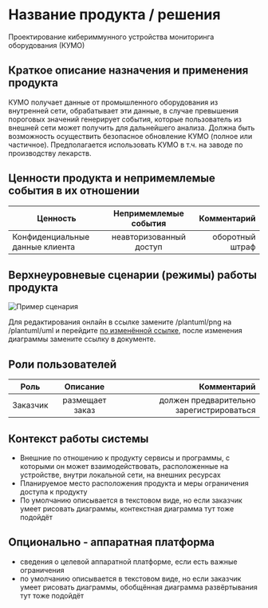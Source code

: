 # Название продукта / решения

Проектирование кибериммунного устройства мониторинга оборудования (КУМО)

## Краткое описание назначения и применения продукта

КУМО получает данные от промышленного оборудования из внутренней сети, обрабатывает эти данные, в
случае превышения пороговых значений генерирует события, которые пользователь из внешней сети может
получить для дальнейшего анализа. Должна быть возможность осуществить безопасное обновление КУМО
(полное или частичное).
Предполагается использовать КУМО в т.ч. на заводе по производству лекарств.


## Ценности продукта и непримемлемые события в их отношении

| Ценность      | Непримемлемые события | Комментарий  |
| ------------- |:-------------:| -----:|
| Конфиденциальные данные клиента      | неавторизованный доступ | оборотный штраф |

## Верхнеуровневые сценарии (режимы) работы продукта

![Пример сценария](https://www.plantuml.com/plantuml/png/BSwn3S8m48NX_gOukSy2AL1MiK8AIuc9ugEW0oD4nG9qR411a2KWCxpR20lJllSLVnF4Jh8TUYBRocPYWojUI9ZnqMZO1cvxrtcXCJlNkj5woUY6f0UDcRrn_x6m2z8DH8LpjVelDUi9Yvxro4Ol6h4OAWzN6HLUCnwOTOyd4b7J-NLE-W80)

Для редактирования онлайн в ссылке замените /plantuml/png на /plantuml/uml и перейдите [по изменённой ссылке](//www.plantuml.com/plantuml/uml/BSwn3S8m48NX_gOukSy2AL1MiK8AIuc9ugEW0oD4nG9qR411a2KWCxpR20lJllSLVnF4Jh8TUYBRocPYWojUI9ZnqMZO1cvxrtcXCJlNkj5woUY6f0UDcRrn_x6m2z8DH8LpjVelDUi9Yvxro4Ol6h4OAWzN6HLUCnwOTOyd4b7J-NLE-W80), после изменения диаграммы замените ссылку в документе.

## Роли пользователей

| Роль | Описание | Комментарий  |
| ------------- |:-------------:| -----:|
| Заказчик      | размещает заказ | должен предварительно зарегистрироваться |

## Контекст работы системы

- Внешние по отношению к продукту сервисы и программы, с которыми он может взаимодействовать, расположенные на устройстве, внутри локальной сети, на внешних ресурсах
- Планируемое место расположения продукта и меры ограничения доступа к продукту
- По умолчанию описывается в текстовом виде, но если заказчик умеет рисовать диаграммы, контекстная диаграмма тут тоже подойдёт

## Опционально - аппаратная платформа

- сведения о целевой аппаратной платформе, если есть важные ограничения
- по умолчанию описывается в текстовом виде, но если заказчик умеет рисовать диаграммы, обобщённая диаграмма развёртывания тут тоже подойдёт
